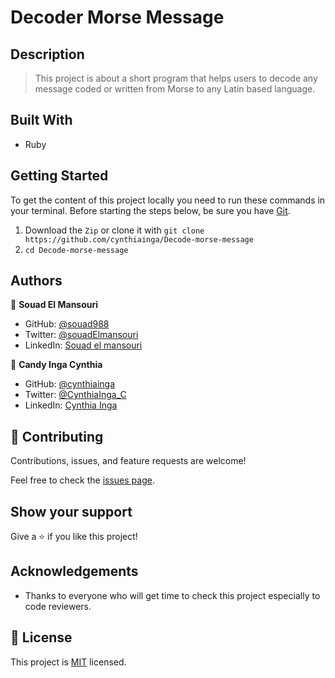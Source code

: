 # Decoder Morse Message

## Description

> This project is about a short program that helps users to decode any message coded or written from Morse to any Latin based language. 

## Built With

- Ruby

## Getting Started

To get the content of this project locally you need to run these commands in your terminal.
Before starting the steps below, be sure you have [Git](https://www.linode.com/docs/guides/how-to-install-git-on-linux-mac-and-windows/).
1. Download the `Zip` or clone it with `git clone https://github.com/cynthiainga/Decode-morse-message`
2. `cd Decode-morse-message`


## Authors

👤 **Souad El Mansouri**

- GitHub: [@souad988](https://github.com/souad988)
- Twitter: [@souadElmansouri](@souadElmansouri)
- LinkedIn: [Souad el mansouri](https://www.linkedin.com/in/souad-el-mansouri/)

👤 **Candy Inga Cynthia**

- GitHub: [@cynthiainga](https://github.com/cynthiainga)
- Twitter: [@CynthiaInga_C](https://twitter.com/CynthiaInga_C)
- LinkedIn: [Cynthia Inga](https://www.linkedin.com/in/cynthia-inga/)


## 🤝 Contributing

Contributions, issues, and feature requests are welcome!

Feel free to check the [issues page](https://github.com/cynthiainga/Decode-morse-message/issues).

## Show your support

Give a ⭐️ if you like this project!

## Acknowledgements

- Thanks to everyone who will get time to check this project especially to code reviewers.

## 📝 License

This project is [MIT](./MIT.md) licensed.